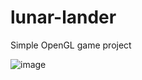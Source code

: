 # lunar-lander
Simple OpenGL game project

![image](https://github.com/user-attachments/assets/85a32809-ba89-4e19-8ccb-0bfa9e7b9096)
